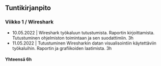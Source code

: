 ## Tuntikirjanpito

### Viikko 1 / Wireshark

- 10.05.2022 | Wireshark työkaluun tutustumista. Raportin kirjoittamista. Tutustuminen ohjelmiston toimintaan ja sen suodattimiin. 3h
- 11.05.2022 | Tutustuminen Wiresharkin datan visualisointiin käytettäviin työkaluihin. Raportin ja grafiikoiden laatimista. 3h

#### Yhteensä 6h
